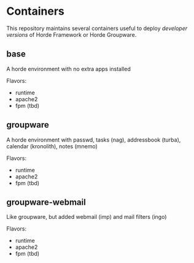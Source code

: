 # Containers

This repository maintains several containers useful to deploy *developer versions* of Horde Framework or Horde Groupware.

## base

A horde environment with no extra apps installed

Flavors:
 - runtime
 - apache2
 - fpm (tbd)

## groupware

A horde environment with passwd, tasks (nag), addressbook (turba), calendar (kronolith), notes (mnemo)

Flavors:
 - runtime
 - apache2
 - fpm (tbd)


## groupware-webmail

Like groupware, but added webmail (imp) and mail filters (ingo)

Flavors:
 - runtime
 - apache2
 - fpm (tbd)
